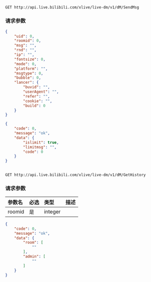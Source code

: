 ##

`GET http://api.live.bilibili.com/xlive/live-dm/v1/dM/SendMsg`

### 请求参数

```json
{
    "uid": 0,
    "roomid": 0,
    "msg": "",
    "rnd": "",
    "ip": "",
    "fontsize": 0,
    "mode": 0,
    "platform": "",
    "msgtype": 0,
    "bubble": 0,
    "lancer": {
        "buvid": "",
        "userAgent": "",
        "refer": "",
        "cookie": "",
        "build": 0
    }
}
```

```json
{
    "code": 0,
    "message": "ok",
    "data": {
        "islimit": true,
        "limitmsg": "",
        "code": 0
    }
}
```

##

`GET http://api.live.bilibili.com/xlive/live-dm/v1/dM/GetHistory`

### 请求参数

|参数名|必选|类型|描述|
|:---|:---|:---|:---|
|roomid|是|integer||

```json
{
    "code": 0,
    "message": "ok",
    "data": {
        "room": [
            ""
        ],
        "admin": [
            ""
        ]
    }
}
```


